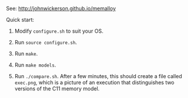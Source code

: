 See: http://johnwickerson.github.io/memalloy


Quick start:

1. Modify `configure.sh` to suit your OS.

2. Run `source configure.sh`.

3. Run `make`.

4. Run `make models`.

5. Run `./compare.sh`. After a few minutes, this should create a file
   called `exec.png`, which is a picture of an execution that
   distinguishes two versions of the C11 memory model.
